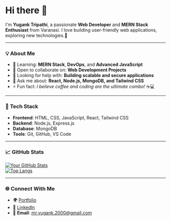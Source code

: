# Hi there 👋

I'm **Yugank Tripathi**, a passionate **Web Developer** and **MERN Stack Enthusiast** from Varanasi. I love building user-friendly web applications, exploring new technologies.🚀

---

### 💡 **About Me**  
- 🌱 Learning: **MERN Stack**, **DevOps**, and **Advanced JavaScript**  
- 💯 Open to collaborate on: **Web Development Projects** 
- 🤔 Looking for help with: **Building scalable and secure applications**  
- 💬 Ask me about: **React, Node.js, MongoDB, and Tailwind CSS**  
- ⚡ Fun fact: *I believe coffee and coding are the ultimate combo!* ☕💻

---

### 🔨 **Tech Stack**
- **Frontend**: HTML, CSS, JavaScript, React, Tailwind CSS  
- **Backend**: Node.js, Express.js  
- **Database**: MongoDB  
- **Tools**: Git, GitHub, VS Code  

---

### 📈 **GitHub Stats**
[![Your GitHub Stats](https://github-readme-stats.vercel.app/api?username=Yug2op&show_icons=true&theme=radical)](https://github.com/Yug2op)  
[![Top Langs](https://github-readme-stats.vercel.app/api/top-langs/?username=Yug2op&layout=compact&theme=radical)](https://github.com/Yug2op)

---

### 🌐 **Connect With Me**
- 🌍 [Portfolio](https://your-portfolio-link.com)  
- 💼 [LinkedIn](https://www.linkedin.com/in/yugank-tripathi-830b7a23a/)  
- 📧 **Email**: mr.yugank.2000@gmail.com
